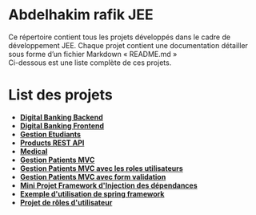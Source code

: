 # Abdelhakim rafik JEE
Ce répertoire contient tous les projets développés dans le cadre de développement JEE. Chaque projet contient une documentation détailler sous forme d’un fichier Markdown « README.md »  
Ci-dessous est une liste complète de ces projets.

# List des projets

* [**Digital Banking Backend**](DigitalBank/Backend)
* [**Digital Banking Frontend**](DigitalBank/Frontend)
* [**Gestion Etudiants**](GestionEtudiants)
* [**Products REST API**](ProductRest)
* [**Medical**](medical)
* [**Gestion Patients MVC**](PatientMVC)
* [**Gestion Patients MVC avec les roles utilisateurs**](patient_mvc_with_user_role)
* [**Gestion Patients MVC avec form validation**](patient_mvc_with_validation)
* [**Mini Projet Framework d'Injection des dépendances**](ra-spring)
* [**Exemple d'utilisation de spring framework**](spring-test)
* [**Projet de rôles d'utilisateur**](user-roles)
